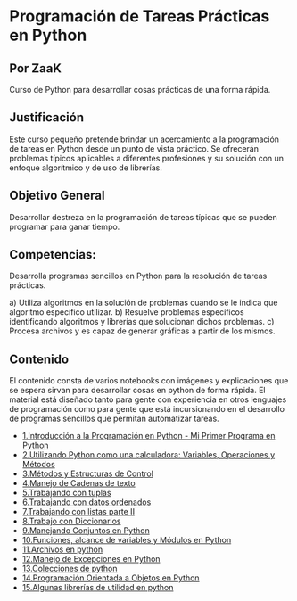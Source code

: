 # Programación de Tareas Prácticas en Python 
## Por ZaaK

Curso de Python para desarrollar cosas prácticas de una forma rápida.

## Justificación

Este curso pequeño pretende brindar un acercamiento a la programación de tareas en Python desde un punto de vista práctico. Se ofrecerán problemas típicos aplicables a diferentes profesiones y su solución con un enfoque algorítmico y de uso de librerías.

## Objetivo General

Desarrollar destreza en la programación de tareas típicas que se pueden programar para ganar tiempo.

## Competencias: 

Desarrolla programas sencillos en Python para la resolución de tareas prácticas. 

a) Utiliza algoritmos en la solución de problemas cuando se le indica que algoritmo específico utilizar.
b) Resuelve problemas específicos identificando algoritmos y librerías que solucionan dichos problemas.
c) Procesa archivos y es capaz de generar gráficas a partir de los mismos.

## Contenido

El contenido consta de varios notebooks con imágenes y explicaciones que se espera sirvan para desarrollar cosas en python de forma rápida. El material está diseñado tanto para gente con experiencia en otros lenguajes de programación como para gente que está incursionando en el desarrollo de programas sencillos que permitan automatizar tareas.

* [1.Introducción a la Programación en Python - Mi Primer Programa en Python](https://github.com/arleserp/cursopython/blob/master/1-Tareas%20B%C3%A1sicas%20en%20Python.ipynb)
* [2.Utilizando Python como una calculadora: Variables, Operaciones y Métodos](https://github.com/arleserp/cursopython/blob/master/2.%20Utilizando%20Python%20como%20una%20calculadora.ipynb)
* [3.Métodos y Estructuras de Control](https://github.com/arleserp/cursopython/blob/master/3.%20M%C3%A9todos%20y%20estructuras%20de%20control.ipynb)
* [4.Manejo de Cadenas de texto](https://github.com/arleserp/cursopython/blob/master/4.%20Manejo%20de%20Cadenas%20en%20Python.ipynb)
* [5.Trabajando con tuplas](https://github.com/arleserp/cursopython/blob/master/5.Trabajando%20con%20Tuplas.ipynb)
* [6.Trabajando con datos ordenados](https://github.com/arleserp/cursopython/blob/master/6.%20Trabajando%20con%20Datos%20Ordenados.ipynb)
* [7.Trabajando con listas parte II](https://github.com/arleserp/cursopython/blob/master/7.%20Trabajando%20con%20listas%20Parte%20II.ipynb)
* [8.Trabajo con Diccionarios](https://github.com/arleserp/cursopython/blob/master/8.%20Diccionarios.ipynb)
* [9.Manejando Conjuntos en Python](https://github.com/arleserp/cursopython/blob/master/9.Manejando%20conjuntos%20en%20python%20(Sets).ipynb)
* [10.Funciones, alcance de variables y Módulos en Python](https://github.com/arleserp/cursopython/blob/master/10.%20Funciones%2C%20alcance%20de%20variables%20y%20M%C3%B3dulos%20en%20Python.ipynb)
* [11.Archivos en python](http://localhost:8889/notebooks/GithubRep/cursoPython/cursopython/11.%20Manejo%20de%20archivos%20en%20Python.ipynb)
* [12.Manejo de Excepciones en Python](https://github.com/arleserp/cursopython/blob/master/12.Manejo%20de%20Excepciones%20en%20Python.ipynb)
* [13.Colecciones de python](https://github.com/arleserp/cursopython/blob/master/13.%20Colecciones%20de%20python.ipynb)
* [14.Programación Orientada a Objetos en Python](https://github.com/arleserp/cursopython/blob/master/14.%20Programaci%C3%B3n%20Orientada%20a%20Objetos%20en%20Python%20.ipynb)
* [15.Algunas librerías de utilidad en python](https://github.com/arleserp/cursopython/blob/master/15.Algunas%20librer%C3%ADas%20de%20utilidad%20en%20Python.ipynb)

